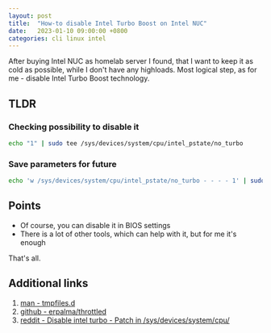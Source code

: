 ```yaml
---
layout: post
title:  "How-to disable Intel Turbo Boost on Intel NUC"
date:   2023-01-10 09:00:00 +0800
categories: cli linux intel
---
```


After buying Intel NUC as homelab server I found, that I want to keep it as cold as possible, while I don't have any highloads.
Most logical step, as for me - disable Intel Turbo Boost technology.

## TLDR

### Checking possibility to disable it

  ```sh
  echo "1" | sudo tee /sys/devices/system/cpu/intel_pstate/no_turbo
  ```

### Save parameters for future

  ```sh
  echo 'w /sys/devices/system/cpu/intel_pstate/no_turbo - - - - 1' | sudo tee /etc/tmpfiles.d/noturbo.conf
  ```

## Points

* Of course, you can disable it in BIOS settings
* There is a lot of other tools, which can help with it, but for me it's enough

That's all.

## Additional links

1. [man - tmpfiles.d](https://manpages.ubuntu.com/manpages/jammy/man5/tmpfiles.d.5.html)
2. [github - erpalma/throttled](https://github.com/erpalma/throttled)
3. [reddit - Disable intel turbo - Patch in /sys/devices/system/cpu/](https://www.reddit.com/r/linuxquestions/comments/m4xnts/disable_intel_turbo_patch_in_sysdevicessystemcpu/)
